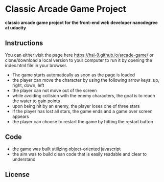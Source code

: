 # Classic Arcade Game Project
**classic arcade game project for the front-end web developer nanodegree at udacity**

## Instructions

You can either visit the page here https://hal-9.github.io/arcade-game/ or clone/download a local version to your computer to run it by opening the index.html file in your browser. 

* The game starts automatically as soon as the page is loaded
* the player can move the character by using the following arrow keys: up, right, down, left
* the player can not move out of the screen
* while avoiding collision with the enemy characters, the goal is to reach the water to gain points
* upon being hit by an enemy, the player loses one of three stars
* if the player has lost all stars, the game ends and a game over screen appears
* the player can choose to restart the game by hitting the restart button


## Code

* the game was built utilizing object-oriented javascript
* the aim was to build clean code that is easily readable and clear to understand

## License

